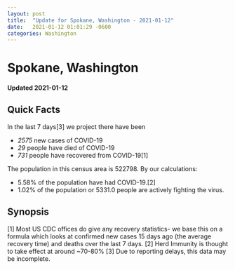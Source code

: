 ```yaml
---
layout: post
title:  "Update for Spokane, Washington - 2021-01-12"
date:   2021-01-12 01:01:29 -0600
categories: Washington
---
```


# Spokane, Washington
#### Updated 2021-01-12

## Quick Facts

In the last 7 days[3] we project there have been
- *2575* new cases of COVID-19
- *29* people have died of COVID-19
- *731* people have recovered from COVID-19[1]

The population in this census area is 522798. By our calculations:
- 5.58% of the population have had COVID-19.[2]
- 1.02% of the population or 5331.0 people are actively fighting the virus.

## Synopsis




[1] Most US CDC offices do give any recovery statistics- we base this on a formula which looks at confirmed new cases
15 days ago (the average recovery time) and deaths over the last 7 days.
[2] Herd Immunity is thought to take effect at around ~70-80%
[3] Due to reporting delays, this data may be incomplete. 
    
